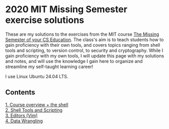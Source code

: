 # 2020 MIT Missing Semester exercise solutions
These are my solutions to the exercises from the MIT course [The Missing Semester of your CS Education](https://missing.csail.mit.edu/). The class's aim is to teach students how to gain proficiency with their own tools, and covers topics ranging from shell tools and scripting, to version control, to security and cryptography. While I gain proficiency with my own tools, I will update this page with my solutions and notes, and will use the knowledge I gain here to organize and streamline my self-taught learning career!

I use Linux Ubuntu 24.04 LTS.

## Contents
[1. Course overview + the shell](./Lecture1/Lecture1.md)\
[2. Shell Tools and Scripting](./Lecture2/Lecture2.md)\
[3. Editors (Vim)](./Lecture3/Lecture3.md)\
[4. Data Wrangling](./Lecture4/Lecture4.md)
